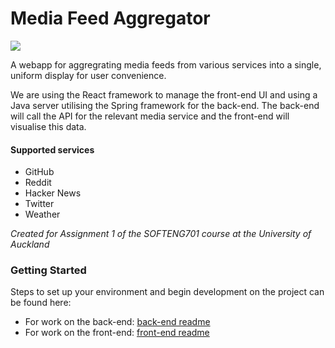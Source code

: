 # Media Feed Aggregator
![](https://github.com/softeng-701-group-5/softeng-701-assignment-1/workflows/feeder-workflow-ci/badge.svg?event=push)

A webapp for aggregrating media feeds from various services into a single, uniform display for user convenience.

We are using the React framework to manage the front-end UI and using a Java server utilising the Spring framework for the back-end. The back-end will call the API for the relevant media service and the front-end will visualise this data.

#### Supported services
- GitHub
- Reddit
- Hacker News
- Twitter
- Weather

*Created for Assignment 1 of the SOFTENG701 course at the University of Auckland*

### Getting Started
Steps to set up your environment and begin development on the project can be found here: 
* For work on the back-end: [back-end readme](server/README.md) 
* For work on the front-end: [front-end readme](client/README.md)
